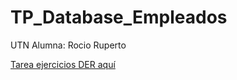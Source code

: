 # TP_Database_Empleados
UTN Alumna: Rocio Ruperto

[Tarea ejercicios DER aquí](https://drive.google.com/file/d/1_0-zjl8rana4OsADM8tHJ2ooFUrxmLQJ/view?usp=sharing)
